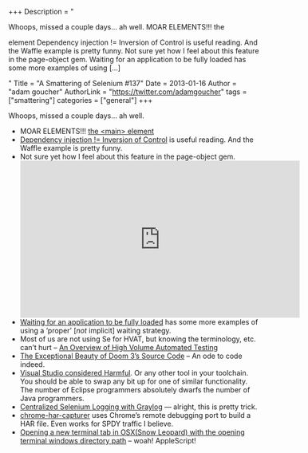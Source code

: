 +++
Description = "<p>Whoops, missed a couple days… ah well. MOAR ELEMENTS!!! the <main> element Dependency injection != Inversion of Control is useful reading. And the Waffle example is pretty funny. Not sure yet how I feel about this feature in the page-object gem. Waiting for an application to be fully loaded has some more examples of using […]</p>"
Title = "A Smattering of Selenium #137"
Date = 2013-01-16
Author = "adam goucher"
AuthorLink = "https://twitter.com/adamgoucher"
tags = ["smattering"]
categories = ["general"]
+++

<p>Whoops, missed a couple days&#8230; ah well.</p>
<ul>
<li>MOAR ELEMENTS!!! <a href="http://www.w3.org/html/wg/drafts/html/master/grouping-content.html#the-main-element">the &lt;main&gt; element</a></li>
<li><a href="http://chrismdp.com/2013/01/dependency-injection-not-ioc/">Dependency injection != Inversion of Control</a> is useful reading. And the Waffle example is pretty funny.</li>
<li>Not sure yet how I feel about this feature in the page-object gem.<br /><span class="embed-youtube" style="text-align:center; display: block;"><iframe class='youtube-player' type='text/html' width='560' height='315' src='https://www.youtube.com/embed/83nnnts8po8?version=3&#038;rel=1&#038;fs=1&#038;autohide=2&#038;showsearch=0&#038;showinfo=1&#038;iv_load_policy=1&#038;wmode=transparent' allowfullscreen='true' style='border:0;'></iframe></span></li>
<li><a href="http://deors.wordpress.com/2013/01/11/webdriver-wait/">Waiting for an application to be fully loaded</a> has some more examples of using a &#8216;proper&#8217; [<i>not</i> implicit] waiting strategy.</li>
<li>Most of us are not using Se for HVAT, but knowing the terminology, etc. can&#8217;t hurt &#8211; <a href="http://kaner.com/?p=278">An Overview of High Volume Automated Testing</a></li>
<li><a href="http://kotaku.com/5975610/the-exceptional-beauty-of-doom-3s-source-code">The Exceptional Beauty of Doom 3’s Source Code</a> &#8211; An ode to code indeed.</li>
<li><a href="http://vocamus.net/dave/?p=1562">Visual Studio considered Harmful</a>. Or any other tool in your toolchain. You should be able to swap any bit up for one of similar functionality. The number of Eclipse programmers absolutely dwarfs the number of Java programmers.</li>
<li><a href="http://blog.mogotest.com/2013/01/16/centralized-selenium-logging-with-graylog/">Centralized Selenium Logging with Graylog</a> &#8212; alright, this is pretty trick.</li>
<li><a href="https://github.com/cyrus-and/chrome-har-capturer">chrome-har-capturer</a> uses Chrome&#8217;s remote debugging port to build a HAR file. Even works for SPDY traffic I believe.</li>
<li><a href="http://stackoverflow.com/questions/1589114/opening-a-new-terminal-tab-in-osxsnow-leopard-with-the-opening-terminal-window">Opening a new terminal tab in OSX(Snow Leopard) with the opening terminal windows directory path</a> &#8211; woah! AppleScript!</li>
</ul>


